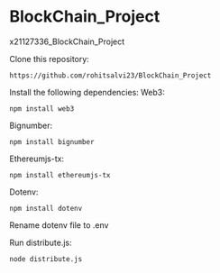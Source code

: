 # BlockChain_Project
x21127336_BlockChain_Project

Clone this repository:

    https://github.com/rohitsalvi23/BlockChain_Project
    
Install the following dependencies:
Web3:

    npm install web3

Bignumber:

    npm install bignumber

Ethereumjs-tx:

    npm install ethereumjs-tx

Dotenv:

    npm install dotenv
    
Rename dotenv file to .env

Run distribute.js:

    node distribute.js
